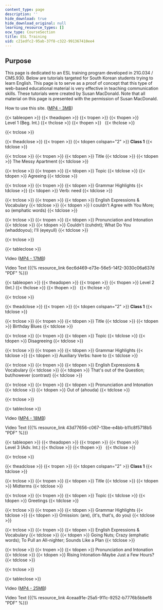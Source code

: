```yaml
---
content_type: page
description: ''
hide_download: true
hide_download_original: null
learning_resource_types: []
ocw_type: CourseSection
title: ESL Training
uid: c21edfc2-95ab-37f8-c322-991367410ee4
---
```


Purpose
-------

This page is dedicated to an ESL training program developed in 21G.034 / CMS.930. Below are tutorials targeted for South Korean students trying to learn English. This page is to serve as a proof of concept that this type of web-based educational material is very effective in teaching communication skills. These tutorials were created by Susan MacDonald. Note that all material on this page is presented with the permission of Susan MacDonald.

How to use this site. ([MP4 - 3MB](http://archive.org/download/MIT21F.034F05/ocw-21f-034-susan-intro-how-to-220k.mp4))

{{< tableopen >}}
{{< theadopen >}}
{{< tropen >}}
{{< thopen >}}
Level 1 (Beg. Int.)
{{< thclose >}}
{{< thopen >}}
 
{{< thclose >}}

{{< trclose >}}

{{< theadclose >}}
{{< tropen >}}
{{< tdopen colspan="2" >}}
**Class 1**
{{< tdclose >}}

{{< trclose >}}
{{< tropen >}}
{{< tdopen >}}
Title
{{< tdclose >}}
{{< tdopen >}}
The Messy Apartment
{{< tdclose >}}

{{< trclose >}}
{{< tropen >}}
{{< tdopen >}}
Topic
{{< tdclose >}}
{{< tdopen >}}
Agreeing
{{< tdclose >}}

{{< trclose >}}
{{< tropen >}}
{{< tdopen >}}
Grammar Highlights
{{< tdclose >}}
{{< tdopen >}}
Verb: need
{{< tdclose >}}

{{< trclose >}}
{{< tropen >}}
{{< tdopen >}}
English Expressions & Vocabulary
{{< tdclose >}}
{{< tdopen >}}
I couldn't Agree with You More; so (emphatic words)
{{< tdclose >}}

{{< trclose >}}
{{< tropen >}}
{{< tdopen >}}
Pronunciation and Intonation
{{< tdclose >}}
{{< tdopen >}}
Couldn't (cuhdnt); What Do You (whaddoyou); I'll (eyeyull)
{{< tdclose >}}

{{< trclose >}}

{{< tableclose >}}

Video ([MP4 - 17MB](http://www.archive.org/download/MIT21F.034F05/ocw-21f-034-susan-beg-int-esl-class-1-220k.mp4))

Video Text ({{% resource_link 6ec6d469-e73e-56e5-14f2-3030c06a637d "PDF" %}})

{{< tableopen >}}
{{< theadopen >}}
{{< tropen >}}
{{< thopen >}}
Level 2 (Int.)
{{< thclose >}}
{{< thopen >}}
 
{{< thclose >}}

{{< trclose >}}

{{< theadclose >}}
{{< tropen >}}
{{< tdopen colspan="2" >}}
**Class 1**
{{< tdclose >}}

{{< trclose >}}
{{< tropen >}}
{{< tdopen >}}
Title
{{< tdclose >}}
{{< tdopen >}}
Birthday Blues
{{< tdclose >}}

{{< trclose >}}
{{< tropen >}}
{{< tdopen >}}
Topic
{{< tdclose >}}
{{< tdopen >}}
Disagreeing
{{< tdclose >}}

{{< trclose >}}
{{< tropen >}}
{{< tdopen >}}
Grammar Highlights
{{< tdclose >}}
{{< tdopen >}}
Auxiliary Verbs: have to
{{< tdclose >}}

{{< trclose >}}
{{< tropen >}}
{{< tdopen >}}
English Expressions & Vocabulary
{{< tdclose >}}
{{< tdopen >}}
That's out of the Question; but/however (contrast)
{{< tdclose >}}

{{< trclose >}}
{{< tropen >}}
{{< tdopen >}}
Pronunciation and Intonation
{{< tdclose >}}
{{< tdopen >}}
Out of (ahouda)
{{< tdclose >}}

{{< trclose >}}

{{< tableclose >}}

Video ([MP4 - 18MB](http://www.archive.org/download/MIT21F.034F05/ocw-21f-034-susan-int-eslclass-1-220k.mp4))

Video Text ({{% resource_link 43d77656-c067-13be-e4bb-b11c8f5718b5 "PDF" %}})

{{< tableopen >}}
{{< theadopen >}}
{{< tropen >}}
{{< thopen >}}
Level 3 (Adv. Int.)
{{< thclose >}}
{{< thopen >}}
 
{{< thclose >}}

{{< trclose >}}

{{< theadclose >}}
{{< tropen >}}
{{< tdopen colspan="2" >}}
**Class 1**
{{< tdclose >}}

{{< trclose >}}
{{< tropen >}}
{{< tdopen >}}
Title
{{< tdclose >}}
{{< tdopen >}}
Midterms
{{< tdclose >}}

{{< trclose >}}
{{< tropen >}}
{{< tdopen >}}
Topic
{{< tdclose >}}
{{< tdopen >}}
Greetings
{{< tdclose >}}

{{< trclose >}}
{{< tropen >}}
{{< tdopen >}}
Grammar Highlights
{{< tdclose >}}
{{< tdopen >}}
Omission: (are), (it's, that's, do you)
{{< tdclose >}}

{{< trclose >}}
{{< tropen >}}
{{< tdopen >}}
English Expressions & Vocabulary
{{< tdclose >}}
{{< tdopen >}}
Going Nuts; Crazy (emphatic words); To Pull an All-nighter; Sounds Like a Plan
{{< tdclose >}}

{{< trclose >}}
{{< tropen >}}
{{< tdopen >}}
Pronunciation and Intonation
{{< tdclose >}}
{{< tdopen >}}
Rising Intonation-Maybe Just a Few Hours?
{{< tdclose >}}

{{< trclose >}}

{{< tableclose >}}

Video ([MP4 - 25MB](http://www.archive.org/download/MIT21F.034F05/ocw-21f-034-susan-adv-int-class-1-220k.mp4))

Video Text ({{% resource_link 4ceaa91e-25a5-911c-9252-b7776b5bbef8 "PDF" %}})